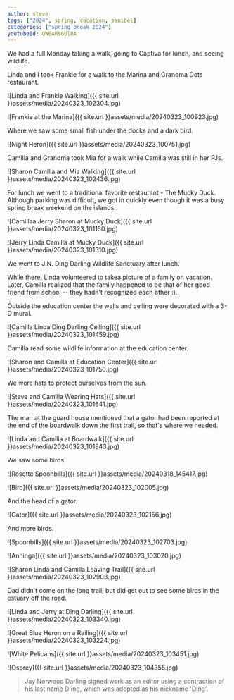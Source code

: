```yaml
---
author: steve
tags: ["2024", spring, vacation, sanibel]
categories: ["spring break 2024"]
youtubeId: QW6AR86UleA
---
```

We had a full Monday taking a walk, going to Captiva for lunch, and seeing wildlife.  

Linda and I took Frankie for a walk to the Marina and Grandma Dots restaurant.  

![Linda and Frankie Walking]({{ site.url }}assets/media/20240323_102304.jpg)  

![Frankie at the Marina]({{ site.url }}assets/media/20240323_100923.jpg) 

Where we saw some small fish under the docks and a dark bird.  

![Night Heron]({{ site.url }}assets/media/20240323_100751.jpg)  

Camilla and Grandma took Mia for a walk while Camilla was still in her PJs.  

![Sharon Camilla and Mia Walking]({{ site.url }}assets/media/20240323_102436.jpg) 

For lunch we went to a traditional favorite restaurant - The Mucky Duck.  Although parking was difficult, we got in quickly even though it was a busy spring break weekend on the islands.  

![Camillaa Jerry Sharon at Mucky Duck]({{ site.url }}assets/media/20240323_101150.jpg)  


![Jerry Linda Camilla at Mucky Duck]({{ site.url }}assets/media/20240323_101310.jpg)  


We went to J.N. Ding Darling Wildlife Sanctuary after lunch.  

While there, Linda volunteered to takea picture of a family on vacation.  Later, Camilla realized that the family happened to be that of her good friend from school -- they hadn't recognized each other :).  

Outside the education center the walls and ceiling were decorated with a 3-D mural.  

![Camilla Linda Ding Darling Ceiling]({{ site.url }}assets/media/20240323_101459.jpg)  


Camilla read some wildlife information at the education center.  

![Sharon and Camilla at Education Center]({{ site.url }}assets/media/20240323_101750.jpg)  

We wore hats to protect ourselves from the sun.  

![Steve and Camilla Wearing Hats]({{ site.url }}assets/media/20240323_101641.jpg)  


The man at the guard house mentioned that a gator had been reported at the end of the boardwalk down the first trail, so that's where we headed.  

![Linda and Camilla at Boardwalk]({{ site.url }}assets/media/20240323_101843.jpg)  

We saw some birds.  

![Rosette Spoonbills]({{ site.url }}assets/media/20240318_145417.jpg)  


![Bird]({{ site.url }}assets/media/20240323_102005.jpg)  

And the head of a gator.  

![Gator]({{ site.url }}assets/media/20240323_102156.jpg)  


And more birds.  

![Spoonbills]({{ site.url }}assets/media/20240323_102703.jpg)  

![Anhinga]({{ site.url }}assets/media/20240323_103020.jpg)  

![Sharon Linda and Camilla Leaving Trail]({{ site.url }}assets/media/20240323_102903.jpg)  

Dad didn't come on the long trail, but did get out to see some birds in the estuary off the road.  

![Linda and Jerry at Ding Darling]({{ site.url }}assets/media/20240323_103340.jpg)  

![Great Blue Heron on a Railing]({{ site.url }}assets/media/20240323_103224.jpg)  

![White Pelicans]({{ site.url }}assets/media/20240323_103451.jpg)  

![Osprey]({{ site.url }}assets/media/20240323_104355.jpg) 

> Jay Norwood Darling signed work as an editor using a contraction of his last name D'ing, which was adopted as his nickname 'Ding'.  

